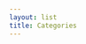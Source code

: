 ```yaml
---
layout: list
title: Categories
---
```


<script setup lang="ts">
import Category from "../../.vitepress/theme/views/Blog/category.vue";
</script>

<Category />
